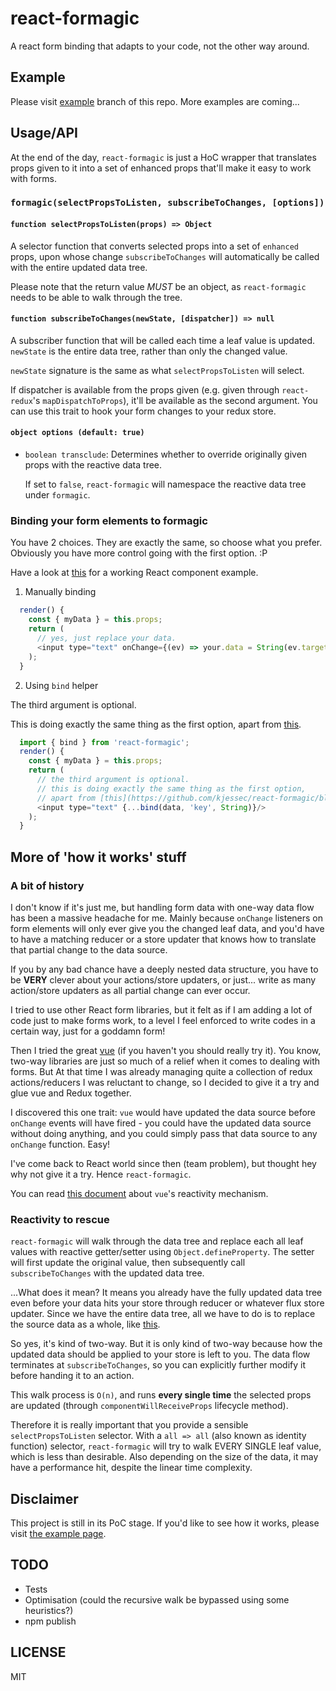 # react-formagic

A react form binding that adapts to your code, not the other way around.

## Example
Please visit [example](https://github.com/kjessec/react-formagic/tree/example) branch of this repo. More examples are coming...

## Usage/API

At the end of the day, `react-formagic` is just a HoC wrapper that translates props given to it into a set of enhanced props that'll make it easy to work with forms.

### `formagic(selectPropsToListen, subscribeToChanges, [options])`

#### `function selectPropsToListen(props) => Object`
A selector function that converts selected props into a set of `enhanced` props, upon whose change `subscribeToChanges` will automatically be called with the entire updated data tree.

Please note that the return value _MUST_ be an object, as `react-formagic` needs to be able to walk through the tree.


#### `function subscribeToChanges(newState, [dispatcher]) => null`
A subscriber function that will be called each time a leaf value is updated. `newState` is the entire data tree, rather than only the changed value.

`newState` signature is the same as what `selectPropsToListen` will select.

If dispatcher is available from the props given (e.g. given through `react-redux`'s `mapDispatchToProps`), it'll be available as the second argument. You can use this trait to hook your form changes to your redux store.

#### `object options (default: true)`
- `boolean transclude`: Determines whether to override originally given props with the reactive data tree.

  If set to `false`, `react-formagic` will namespace the reactive data tree under `formagic`.


### Binding your form elements to formagic

You have 2 choices. They are exactly the same, so choose what you prefer. Obviously you have more control going with the first option. :P

Have a look at [this](https://github.com/kjessec/react-formagic/blob/example/src/Survey/Survey.js) for a working React component example.

1. Manually binding
  ````javascript
    render() {
      const { myData } = this.props;
      return (
        // yes, just replace your data.
        <input type="text" onChange={(ev) => your.data = String(ev.target.value)}/>
      );
    }
  ````

2. Using  `bind` helper

  The third argument is optional.

  This is doing exactly the same thing as the first option,
apart from [this](https://github.com/kjessec/react-formagic/blob/master/src/index.js#L69).
  ````javascript
    import { bind } from 'react-formagic';
    render() {
      const { myData } = this.props;
      return (
        // the third argument is optional.
        // this is doing exactly the same thing as the first option,
        // apart from [this](https://github.com/kjessec/react-formagic/blob/master/src/index.js#L69)
        <input type="text" {...bind(data, 'key', String)}/>
      );
    }

  ````

## More of 'how it works' stuff
### A bit of history
I don't know if it's just me, but handling form data with one-way data flow has been a massive headache for me. Mainly because `onChange` listeners on form elements will only ever give you the changed leaf data, and you'd have to have a matching reducer or a store updater that knows how to translate that partial change to the data source.

If you by any bad chance have a deeply nested data structure, you have to be __VERY__ clever about your actions/store updaters, or just... write as many action/store updaters as all partial change can ever occur.

I tried to use other React form libraries, but it felt as if I am adding a lot of code just to make forms work, to a level I feel enforced to write codes in a certain way, just for a goddamn form!

Then I tried the great [vue](https://github.com/vuejs/vue) (if you haven't you should really try it). You know, two-way libraries are just so much of a relief when it comes to dealing with forms. But At that time I was already managing quite a collection of redux actions/reducers I was reluctant to change, so I decided to give it a try and glue vue and Redux together.

I discovered this one trait: `vue` would have updated the data source before `onChange` events will have fired - you could have the updated data source without doing anything, and you could simply pass that data source to any `onChange` function. Easy!

I've come back to React world since then (team problem), but thought hey why not give it a try. Hence `react-formagic`.

You can read [this document](https://vuejs.org/guide/reactivity.html#How-Changes-Are-Tracked) about `vue`'s reactivity mechanism.

### Reactivity to rescue

`react-formagic` will walk through the data tree and replace each all leaf values with reactive getter/setter using `Object.defineProperty`. The setter will first update the original value, then subsequently call `subscribeToChanges` with the updated data tree.

...What does it mean? It means you already have the fully updated data tree even before your data hits your store through reducer or whatever flux store updater. Since we have the entire data tree, all we have to do is to replace the source data as a whole, like [this](https://github.com/kjessec/react-formagic/blob/example/src/Survey/ducks/index.js#L22).

So yes, it's kind of two-way. But it is only kind of two-way because how the updated data should be applied to your store is left to you. The data flow terminates at `subscribeToChanges`, so you can explicitly further modify it before handing it to an action.

This walk process is `O(n)`, and runs **every single time** the selected props are updated (through `componentWillReceiveProps` lifecycle method).

Therefore it is really important that you provide a sensible `selectPropsToListen` selector. With a `all => all` (also known as identity function) selector, `react-formagic` will try to walk EVERY SINGLE leaf value, which is less than desirable. Also depending on the size of the data, it may have a performance hit, despite the linear time complexity.


## Disclaimer

This project is still in its PoC stage. If you'd like to see how it works, please visit [the example page](https://github.com/kjessec/react-formagic/tree/example).

## TODO
- Tests
- Optimisation (could the recursive walk be bypassed using some heuristics?)
- npm publish

## LICENSE
MIT
